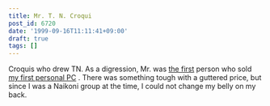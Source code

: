 ```yaml
---
title: Mr. T. N. Croqui
post_id: 6720
date: '1999-09-16T11:11:41+09:00'
draft: true
tags: []
---
```


Croquis who drew TN. As a digression, Mr. was [the first](https://danmaq.com/pc-9821) person who sold [my first personal PC](https://danmaq.com/pc-9821) . There was something tough with a guttered price, but since I was a Naikoni group at the time, I could not change my belly on my back.
